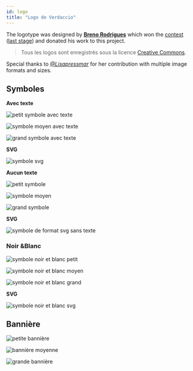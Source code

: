 ```yaml
---
id: logo
title: "Logo de Verdaccio"
---
```

The logotype was designed by **[Breno Rodrigues](https://github.com/rodriguesbreno)** which won the [contest](https://github.com/verdaccio/verdaccio/issues/237) ([last stage](https://github.com/verdaccio/verdaccio/issues/328)) and donated his work to this project.

> Tous les logos sont enregistrés sous la licence [Creative Commons](https://github.com/verdaccio/verdaccio/blob/master/LICENSE-docs).

Special thanks to *[@Lisapressmar](https://github.com/Lisapressmar)* for her contribution with multiple image formats and sizes.

## Symboles

**Avec texte**

![petit symbole avec texte](assets/logo/symbol/png/logo-small-header-bottom.png)

![symbole moyen avec texte](assets/logo/symbol/png/logo-small-header-bottom@2x.png)

![grand symbole avec texte](assets/logo/symbol/png/logo-small-header-bottom@3x.png)

**SVG**

![symbole svg](assets/logo/symbol/svg/logo-small-header-bottom.svg)

**Aucun texte**

![petit symbole](assets/logo/symbol/png/verdaccio-tiny.png)

![symbole moyen](assets/logo/symbol/png/verdaccio-tiny@2x.png)

![grand symbole](assets/logo/symbol/png/verdaccio-tiny@3x.png)

**SVG**

![symbole de format svg sans texte](assets/logo/symbol/svg/verdaccio-tiny.svg)

### Noir &Blanc

![symbole noir et blanc petit](assets/logo/symbol/png/verdaccio-blackwhite.png)

![symbole noir et blanc moyen](assets/logo/symbol/png/verdaccio-blackwhite@2x.png)

![symbole noir et blanc grand](assets/logo/symbol/png/verdaccio-blackwhite@3x.png)

**SVG**

![symbole noir et blanc svg](assets/logo/symbol/svg/verdaccio-blackwhite.svg)

## Bannière

![petite bannière](assets/logo/banner/png/verdaccio-banner.png)

![bannière moyenne](assets/logo/banner/png/verdaccio-banner@2x.png)

![grande bannière](assets/logo/banner/png/verdaccio-banner@3x.png)